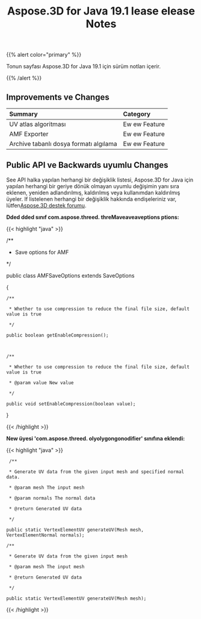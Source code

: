 ﻿---
title: Aspose.3D for Java 19.1 lease elease Notes
type: docs
weight: 120
url: /tr/java/aspose-3d-for-java-19-1-release-notes/
---
{{% alert color="primary" %}} 

Tonun sayfası Aspose.3D for Java 19.1 için sürüm notları içerir.

{{% /alert %}} 
## **Improvements ve Changes**

|**Summary**|**Category**|
|:- |:- |
|UV atlas algoritması|Ew ew Feature|
|AMF Exporter|Ew ew Feature|
|Archive tabanlı dosya formatı algılama|Ew ew Feature|

## **Public API ve Backwards uyumlu Changes**
See API halka yapılan herhangi bir değişiklik listesi, Aspose.3D for Java için yapılan herhangi bir geriye dönük olmayan uyumlu değişimin yanı sıra eklenen, yeniden adlandırılmış, kaldırılmış veya kullanımdan kaldırılmış üyeler. If listelenen herhangi bir değişiklik hakkında endişeleriniz var, lütfen[Aspose.3D destek forumu](https://forum.aspose.com/c/3d).

**Dded dded sınıf com.aspose.threed. threMaveaveaveptions ptions:**

{{< highlight "java" >}}

 /**

 * Save options for AMF

 */

public class AMFSaveOptions extends SaveOptions

{ 



    /**

     * Whether to use compression to reduce the final file size, default value is true

     */

    public boolean getEnableCompression();



    /**

     * Whether to use compression to reduce the final file size, default value is true

     * @param value New value

     */

    public void setEnableCompression(boolean value);

}

{{< /highlight >}}

**New üyesi 'com.aspose.threed. olyolygongonodifier' sınıfına eklendi:**

{{< highlight "java" >}}

     /**

     * Generate UV data from the given input mesh and specified normal data.

     * @param mesh The input mesh

     * @param normals The normal data

     * @return Generated UV data

     */

    public static VertexElementUV generateUV(Mesh mesh, VertexElementNormal normals);

    /**

     * Generate UV data from the given input mesh

     * @param mesh The input mesh

     * @return Generated UV data

     */

    public static VertexElementUV generateUV(Mesh mesh);

{{< /highlight >}}




